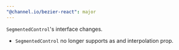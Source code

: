 ```yaml
---
"@channel.io/bezier-react": major
---
```


`SegmentedControl`'s interface changes.

- `SegmentedControl` no longer supports as and interpolation prop.
